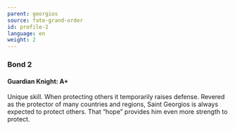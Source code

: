 ```yaml
---
parent: georgios
source: fate-grand-order
id: profile-2
language: en
weight: 2
---
```


### Bond 2

#### Guardian Knight: A+

Unique skill. When protecting others it temporarily raises defense.
Revered as the protector of many countries and regions, Saint Georgios is always expected to protect others.
That “hope” provides him even more strength to protect.
